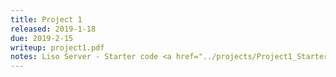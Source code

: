 ```yaml
---
title: Project 1
released: 2019-1-18
due: 2019-2-15
writeup: project1.pdf
notes: Liso Server - Starter code <a href="../projects/Project1_Starter.tar.gz">here.</a>
---
```


